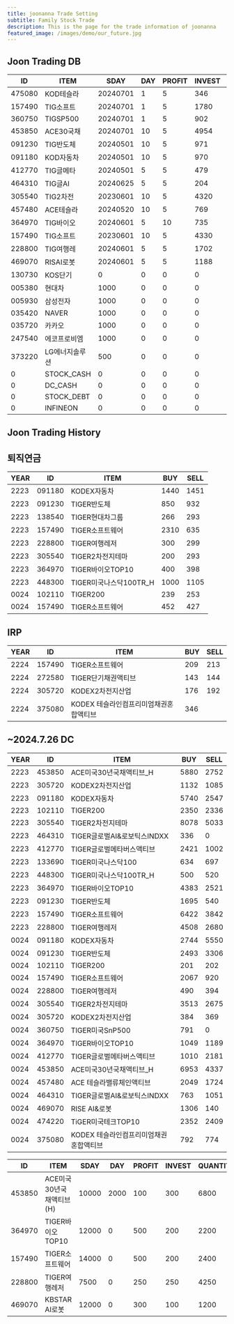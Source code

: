```yaml
---
title: joonanna Trade Setting
subtitle: Family Stock Trade
description: This is the page for the trade information of joonanna
featured_image: /images/demo/our_future.jpg
---
```


## Joon Trading DB

|ID|ITEM |SDAY|DAY|PROFIT|INVEST|QUANTITY|BUY|SELL|
|--|-----|--|--|--|--|--|--|--|
|475080|KOD테슬라|20240701|1|5|346|347|0|0|
|157490|TIG소프트|20240701|1|5|1780|2132|982|1062|
|360750|TIGSP500|20240701|1|5|902|487|0|0|
|453850|ACE30국채|20240701|10|5|4954|5900|7879|7856|
|091230|TIG반도체|20240501|10|5|971|222|3360|3846|
|091180|KOD자동차|20240501|10|5|970|460|7655|8097|
|412770|TIG글메타|20240501|5|5|479|479|3016|3183|
|464310|TIG글AI|20240625|5|5|204|166|959|1051|
|305540|TIG2차전|20230601|10|5|4320|1750|7413|7708|
|457480|ACE테슬라|20240520|10|5|769|626|1386|1724|
|364970|TIG바이오|20240601|5|10|735|1034|5432|5273|
|157490|TIG소프트|20230601|10|5|4330|5065|6231|4762|
|228800|TIG여행레|20240601|5|5|1702|4364|3331|3074|
|469070|RISAI로봇|20240601|5|5|1188|1242|150|140|
|130730|KOS단기|0|0|0|0|488|0|0|
|005380|현대차|1000|0|0|0|14|0|0|
|005930|삼성전자|1000|0|0|0|44|0|0|
|035420|NAVER|1000|0|0|0|21|0|0|
|035720|카카오|1000|0|0|0|89|0|0|
|247540|에코프로비엠|1000|0|0|0|19|0|0|
|373220|LG에너지솔루션|500|0|0|0|6|0|0|
|0|STOCK_CASH|0|0|0|0|68|0|0|
|0|DC_CASH|0|0|0|0|3|0|0|
|0|STOCK_DEBT|0|0|0|0|1062|0|0|
|0|INFINEON|0|0|0|0|1184|0|0|

## Joon Trading History
## 퇴직연금
|YEAR|ID|ITEM |BUY|SELL|
|----|--|-----|---|----|
|2223|091180|KODEX자동차|1440|1451|
|2223|091230|TIGER반도체|850|932|
|2223|138540|TIGER현대차그룹|266|293|
|2223|157490|TIGER소프트웨어|2310|635|
|2223|228800|TIGER여행레저|300|299|
|2223|305540|TIGER2차전지테마|200|293|
|2223|364970|TIGER바이오TOP10|400|398|
|2223|448300|TIGER미국나스닥100TR_H|1000|1105|
|0024|102110|TIGER200|239|253| 
|0024|157490|TIGER소프트웨어|452|427|

## IRP
|YEAR|ID|ITEM |BUY|SELL|
|----|--|-----|---|----|
|2224|157490|TIGER소프트웨어|209|213|
|2224|272580|TIGER단기채권액티브|143|144| 
|2224|305720|KODEX2차전지산업|176|192|
|2224|375080|KODEX 테슬라인컴프리미엄채권혼합액티브|346||

##  ~2024.7.26 DC
|YEAR|ID|ITEM |BUY|SELL|
|----|--|-----|---|----|
|2223|453850|ACE미국30년국채액티브_H|5880|2752|
|2223|305720|KODEX2차전지산업|1132|1085|
|2223|091180|KODEX자동차|5740|2547|
|2223|102110|TIGER200|2350|2336| 
|2223|305540|TIGER2차전지테마|8078|5033|
|2223|464310|TIGER글로벌AI&로보틱스INDXX|336| 0|
|2223|412770|TIGER글로벌메타버스액티브|2421|1002| 
|2223|133690|TIGER미국나스닥100|634|697| 
|2223|448300|TIGER미국나스닥100TR_H|500|520|
|2223|364970|TIGER바이오TOP10|	4383|2521|
|2223|091230|TIGER반도체|1695|540|
|2223|157490|TIGER소프트웨어|6422|3842|
|2223|228800|TIGER여행레저|4508|2680|
|0024|091180|KODEX자동차|2744|5550|
|0024|091230|TIGER반도체|2493|3306|
|0024|102110|TIGER200|201|202| 
|0024|157490|TIGER소프트웨어|2067|920|
|0024|228800|TIGER여행레저|490|394|
|0024|305540|TIGER2차전지테마|3513|2675|
|0024|305720|KODEX2차전지산업|384|369|
|0024|360750|TIGER미국SnP500|791|0|
|0024|364970|TIGER바이오TOP10|1049|1189|
|0024|412770|TIGER글로벌메타버스액티브|1010|2181| 
|0024|453850|ACE미국30년국채액티브_H|6953|4337|
|0024|457480|ACE 테슬라밸류체인액티브|2049|1724|
|0024|464310|TIGER글로벌AI&로보틱스INDXX|763|1051|
|0024|469070|RISE AI&로봇|1306|140|
|0024|474220|TiGER미국테크TOP10|2352|2409|
|0024|375080|KODEX 테슬라인컴프리미엄채권혼합액티브|792|774|



|ID|ITEM |SDAY|DAY|PROFIT|INVEST|QUANTITY|BUY|SELL|
|--|-----|--|--|--|--|--|--|--|
|453850|ACE미국30년국채액티브(H)|10000|2000|100|300|6800|0|0|
|364970|TIGER바이오TOP10|12000|0|500|200|2200|0|0|
|157490|TIGER소프트웨어|14000|0|500|200|2400|0|0|
|228800|TIGER여행레저|7500|0|250|250|4250|0|0|
|469070|KBSTAR AI로봇|12000|0|300|100|1200|0|0|

